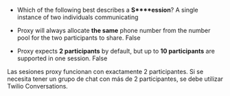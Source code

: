 - Which of the following best describes a **S****ession**?
	A single instance of two individuals communicating


- Proxy will always allocate **the same** phone number from the number pool for the two participants to share.
	False


- Proxy expects **2 participants** by default, but up to **10 participants** are supported in one session.
	False
	
Las sesiones proxy funcionan con exactamente 2 participantes. Si se necesita tener un grupo de chat con más de 2 participantes, se debe utilizar Twilio Conversations.


	